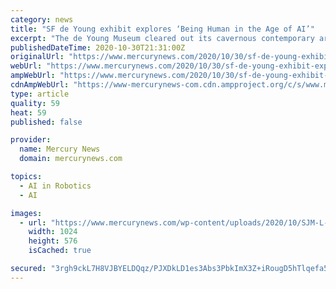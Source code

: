```yaml
---
category: news
title: "SF de Young exhibit explores ‘Being Human in the Age of AI’"
excerpt: "The de Young Museum cleared out its cavernous contemporary art galleries, painted many of the walls black, and set up a harrowing tour through the landscape of artificial intelligence in ... how promising start-ups “have been transformed into ..."
publishedDateTime: 2020-10-30T21:31:00Z
originalUrl: "https://www.mercurynews.com/2020/10/30/sf-de-young-exhibit-explores-being-human-in-the-age-of-ai/"
webUrl: "https://www.mercurynews.com/2020/10/30/sf-de-young-exhibit-explores-being-human-in-the-age-of-ai/"
ampWebUrl: "https://www.mercurynews.com/2020/10/30/sf-de-young-exhibit-explores-being-human-in-the-age-of-ai/amp/"
cdnAmpWebUrl: "https://www-mercurynews-com.cdn.ampproject.org/c/s/www.mercurynews.com/2020/10/30/sf-de-young-exhibit-explores-being-human-in-the-age-of-ai/amp/"
type: article
quality: 59
heat: 59
published: false

provider:
  name: Mercury News
  domain: mercurynews.com

topics:
  - AI in Robotics
  - AI

images:
  - url: "https://www.mercurynews.com/wp-content/uploads/2020/10/SJM-L-UNCANNY-1105-01.jpg?w=1024&h=576"
    width: 1024
    height: 576
    isCached: true

secured: "3rgh9ckL7H8VJBYELDQqz/PJXDkLD1es3Abs3PbkImX3Z+iRougD5hTlqefa5TUB13PRldhpyqbYisB7ik57iTfIPojBgqRCcQ7D498FRw5sZnrumel1ssyCFd7auWhk6WV3x5K4J5FffZ6NgzxV4u2JMpXZkFAvDHfv9tL3jJhJ6pmSCE/Ezxs4gOROvhX0FpJF5FHlFtK/i2YdGZPqgENMwcHKujIFuqSgYmG0cBCR8yJ484mXlzQZNFcPnl4CCj/b0Qru2p0lNMlTS+/rAA7KziwY6gJt1mexHAOY/mzua+VBD1d5YFQ9mJIy4QzD2NQF+RWFNrX2lejrYZGbNyTG/XF180yJ9PmNNCU68pw=;bgLxkb4gePGcyT9HgrzUBg=="
---
```



